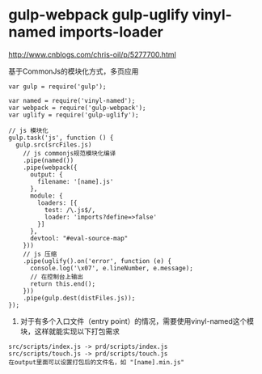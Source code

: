 
# gulp-webpack gulp-uglify vinyl-named imports-loader

http://www.cnblogs.com/chris-oil/p/5277700.html

基于CommonJs的模块化方式，多页应用


```
var gulp = require('gulp');

var named = require('vinyl-named');
var webpack = require('gulp-webpack');
var uglify = require('gulp-uglify');

// js 模块化
gulp.task('js', function () {
  gulp.src(srcFiles.js)
    // js commonjs规范模块化编译
    .pipe(named())
    .pipe(webpack({
      output: {
        filename: '[name].js'
      },
      module: {
        loaders: [{
          test: /\.js$/,
          loader: 'imports?define=>false'
        }]
      },
      devtool: "#eval-source-map"
    }))
    // js 压缩
    .pipe(uglify().on('error', function (e) {
      console.log('\x07', e.lineNumber, e.message);
      // 在控制台上输出
      return this.end();
    }))
    .pipe(gulp.dest(distFiles.js));
});
```

1. 对于有多个入口文件（entry point）的情况，需要使用vinyl-named这个模块，这样就能实现以下打包需求

```
src/scripts/index.js -> prd/scripts/index.js
src/scripts/touch.js -> prd/scripts/touch.js
在output里面可以设置打包后的文件名，如 "[name].min.js"
```











